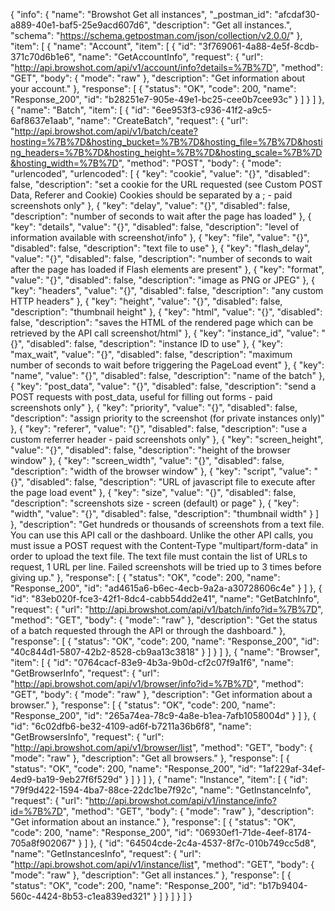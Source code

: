 {
  "info": {
    "name": "Browshot Get all instances",
    "_postman_id": "afcdaf30-a889-40e1-baf5-25e9acd607d6",
    "description": "Get all instances.",
    "schema": "https://schema.getpostman.com/json/collection/v2.0.0/"
  },
  "item": [
    {
      "name": "Account",
      "item": [
        {
          "id": "3f769061-4a88-4e5f-8cdb-371c70d6b1e6",
          "name": "GetAccountInfo",
          "request": {
            "url": "http://api.browshot.com/api/v1/account/info?details=%7B%7D",
            "method": "GET",
            "body": {
              "mode": "raw"
            },
            "description": "Get information about your account."
          },
          "response": [
            {
              "status": "OK",
              "code": 200,
              "name": "Response_200",
              "id": "b28251e7-905e-49e1-bc25-cee0b7cee93c"
            }
          ]
        }
      ]
    },
    {
      "name": "Batch",
      "item": [
        {
          "id": "6ee953f3-c936-41f2-a9c5-6af8637e1aab",
          "name": "CreateBatch",
          "request": {
            "url": "http://api.browshot.com/api/v1/batch/ceate?hosting=%7B%7D&hosting_bucket=%7B%7D&hosting_file=%7B%7D&hosting_headers=%7B%7D&hosting_height=%7B%7D&hosting_scale=%7B%7D&hosting_width=%7B%7D",
            "method": "POST",
            "body": {
              "mode": "urlencoded",
              "urlencoded": [
                {
                  "key": "cookie",
                  "value": "{}",
                  "disabled": false,
                  "description": "set a cookie for the URL requested (see Custom POST Data, Referer and Cookie) Cookies should be separated by a ; - paid screenshots only"
                },
                {
                  "key": "delay",
                  "value": "{}",
                  "disabled": false,
                  "description": "number of seconds to wait after the page has loaded"
                },
                {
                  "key": "details",
                  "value": "{}",
                  "disabled": false,
                  "description": "level of information available with screenshot/info"
                },
                {
                  "key": "file",
                  "value": "{}",
                  "disabled": false,
                  "description": "text file to use"
                },
                {
                  "key": "flash_delay",
                  "value": "{}",
                  "disabled": false,
                  "description": "number of seconds to wait after the page has loaded if Flash elements are present"
                },
                {
                  "key": "format",
                  "value": "{}",
                  "disabled": false,
                  "description": "image as PNG or JPEG"
                },
                {
                  "key": "headers",
                  "value": "{}",
                  "disabled": false,
                  "description": "any custom HTTP headers"
                },
                {
                  "key": "height",
                  "value": "{}",
                  "disabled": false,
                  "description": "thumbnail height"
                },
                {
                  "key": "html",
                  "value": "{}",
                  "disabled": false,
                  "description": "saves the HTML of the rendered page which can be retrieved by the API call screenshot/html"
                },
                {
                  "key": "instance_id",
                  "value": "{}",
                  "disabled": false,
                  "description": "instance ID to use"
                },
                {
                  "key": "max_wait",
                  "value": "{}",
                  "disabled": false,
                  "description": "maximum number of seconds to wait before triggering the PageLoad event"
                },
                {
                  "key": "name",
                  "value": "{}",
                  "disabled": false,
                  "description": "name of the batch"
                },
                {
                  "key": "post_data",
                  "value": "{}",
                  "disabled": false,
                  "description": "send a POST requests with post_data, useful for filling out forms - paid screenshots only"
                },
                {
                  "key": "priority",
                  "value": "{}",
                  "disabled": false,
                  "description": "assign priority to the screenshot (for private instances only)"
                },
                {
                  "key": "referer",
                  "value": "{}",
                  "disabled": false,
                  "description": "use a custom referrer header - paid screenshots only"
                },
                {
                  "key": "screen_height",
                  "value": "{}",
                  "disabled": false,
                  "description": "height of the browser window"
                },
                {
                  "key": "screen_width",
                  "value": "{}",
                  "disabled": false,
                  "description": "width of the browser window"
                },
                {
                  "key": "script",
                  "value": "{}",
                  "disabled": false,
                  "description": "URL of javascript file to execute after the page load event"
                },
                {
                  "key": "size",
                  "value": "{}",
                  "disabled": false,
                  "description": "screenshots size - screen (default) or page"
                },
                {
                  "key": "width",
                  "value": "{}",
                  "disabled": false,
                  "description": "thumbnail width"
                }
              ]
            },
            "description": "Get hundreds or thousands of screenshots from a text file. You can use this API call or the dashboard. Unlike the other API calls, you must issue a POST request with the Content-Type \"multipart/form-data\" in order to upload the text file. The text file must contain the list of URLs to request, 1 URL per line. Failed screenshots will be tried up to 3 times before giving up."
          },
          "response": [
            {
              "status": "OK",
              "code": 200,
              "name": "Response_200",
              "id": "ad4615a6-b6ec-4ecb-9a2a-a30728606c4e"
            }
          ]
        },
        {
          "id": "83eb020f-fce3-42f1-8dc4-cabb54dd2e41",
          "name": "GetBatchInfo",
          "request": {
            "url": "http://api.browshot.com/api/v1/batch/info?id=%7B%7D",
            "method": "GET",
            "body": {
              "mode": "raw"
            },
            "description": "Get the status of a batch requested through the API or through the dashboard."
          },
          "response": [
            {
              "status": "OK",
              "code": 200,
              "name": "Response_200",
              "id": "40c844d1-5807-42b2-8528-cb9aa13c3818"
            }
          ]
        }
      ]
    },
    {
      "name": "Browser",
      "item": [
        {
          "id": "0764cacf-83e9-4b3a-9b0d-cf2c07f9a1f6",
          "name": "GetBrowserInfo",
          "request": {
            "url": "http://api.browshot.com/api/v1/browser/info?id=%7B%7D",
            "method": "GET",
            "body": {
              "mode": "raw"
            },
            "description": "Get information about a browser."
          },
          "response": [
            {
              "status": "OK",
              "code": 200,
              "name": "Response_200",
              "id": "265a74ea-78c9-4a8e-b1ea-7afb1058004d"
            }
          ]
        },
        {
          "id": "6c02dfb6-be32-4109-ad6f-b7211a36b6f8",
          "name": "GetBrowsersInfo",
          "request": {
            "url": "http://api.browshot.com/api/v1/browser/list",
            "method": "GET",
            "body": {
              "mode": "raw"
            },
            "description": "Get all browsers."
          },
          "response": [
            {
              "status": "OK",
              "code": 200,
              "name": "Response_200",
              "id": "1af229af-34ef-4ed9-ba19-9eb27f6f529d"
            }
          ]
        }
      ]
    },
    {
      "name": "Instance",
      "item": [
        {
          "id": "79f9d422-1594-4ba7-88ce-22dc1be7f92c",
          "name": "GetInstanceInfo",
          "request": {
            "url": "http://api.browshot.com/api/v1/instance/info?id=%7B%7D",
            "method": "GET",
            "body": {
              "mode": "raw"
            },
            "description": "Get information about an instance."
          },
          "response": [
            {
              "status": "OK",
              "code": 200,
              "name": "Response_200",
              "id": "06930ef1-71de-4eef-8174-705a8f902067"
            }
          ]
        },
        {
          "id": "64504cde-2c4a-4537-8f7c-010b749cc5d8",
          "name": "GetInstancesInfo",
          "request": {
            "url": "http://api.browshot.com/api/v1/instance/list",
            "method": "GET",
            "body": {
              "mode": "raw"
            },
            "description": "Get all instances."
          },
          "response": [
            {
              "status": "OK",
              "code": 200,
              "name": "Response_200",
              "id": "b17b9404-560c-4424-8b53-c1ea839ed321"
            }
          ]
        }
      ]
    }
  ]
}